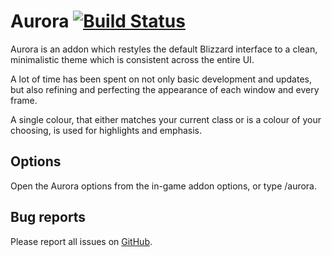 Aurora [![Build Status](https://travis-ci.org/Gethe/Aurora.svg?branch=master)](https://travis-ci.org/Gethe/Aurora)
======

Aurora is an addon which restyles the default Blizzard interface to a clean, minimalistic theme which is consistent across the entire UI.

A lot of time has been spent on not only basic development and updates, but also refining and perfecting the appearance of each window and every frame.

A single colour, that either matches your current class or is a colour of your choosing, is used for highlights and emphasis.

Options
-------

Open the Aurora options from the in-game addon options, or type /aurora.

Bug reports
-----------

Please report all issues on [GitHub](https://github.com/Haleth/Aurora).
